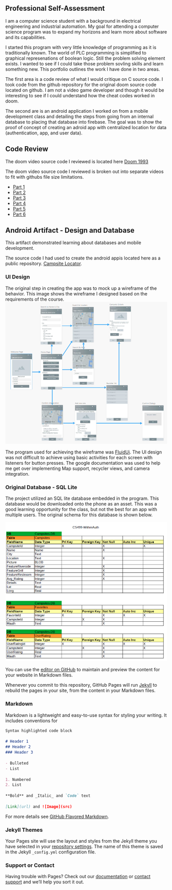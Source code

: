 

## Professional Self-Assessment

I am a computer science student with a background in electrical engineering and industrial automation.  My goal for attending  a computer science program was to expand my horizons and learn more about software and its capabilities.  

I started this program with very little knowledge of programming as it is traditionally known.  The world of PLC programming is simplified to graphical represenations of boolean logic.  Still the problem solving element exists.  I wanted to see if I could take those problem sovling skills and learn something new.  This portfolio outlines the work I have done in two areas.

The first area is a code review of what I would critique on C source code.  I took code from the github repository for the original doom source code located on github.  I am not a video game developer and though it would be interesting to see if I could understand how the cheat codes worked in doom.

The second are is an android application I worked on from a mobile development class and detailing the steps from going from an internal database to placing that database into firebase.  The goal was to show the proof of concept of creating an adroid app with centralized location for data (authentication, app, and user data). 

## Code Review

The doom video source code I reviewed is located here [Doom 1993](https://github.com/id-Software/DOOM)

The doom video source code I reviewed is broken out into separate videos to fit with githubs file size limitations.
- [Part 1](Code_Review_Videos/mleith785_Cs499_Code_Review-1.m4v)
- [Part 2](Code_Review_Videos/mleith785_Cs499_Code_Review-2.m4v)
- [Part 3](Code_Review_Videos/mleith785_Cs499_Code_Review-3.m4v)
- [Part 4](Code_Review_Videos/mleith785_Cs499_Code_Review-4.m4v)
- [Part 5](Code_Review_Videos/mleith785_Cs499_Code_Review-5.m4v)
- [Part 6](Code_Review_Videos/mleith785_Cs499_Code_Review-6.m4v)


## Android Artifact - Design and Database
This artifact demonstrated learning about databases and mobile development.  

The source code I had used to create the android appis located here as a public repository. [Campsite Locator](https://github.com/mleith785/FirebaseDB).
### UI Design
The original step in creating the app was to mock up a wireframe of the behavior.  This image shows the wireframe I designed based on the requirements of the course.   ![Image](Images/Campsite_Locator_Fluid_UI.png)

The program used for achieving the wireframe was [FluidUi](Images/https://www.fluidui.com).
The UI design was not difficult to achieve using basic activities for each screen with listeners for button presses.  The google documentation was used to help me get over implementing Map support, recycler views, and camera integration.  

### Original Database - SQL Lite
The project utilized an SQL lite database embedded in the program.  This database would be downloaded onto the phone as an asset.  This was a good learning opportunity for the class, but not the best for an app with multiple users.  The original schema for this database is shown below.

![Image](Images/SQL_Lite_Schema.png)





You can use the [editor on GitHub](https://github.com/mleith785/mleith785.github.io/edit/main/index.md) to maintain and preview the content for your website in Markdown files.

Whenever you commit to this repository, GitHub Pages will run [Jekyll](https://jekyllrb.com/) to rebuild the pages in your site, from the content in your Markdown files.

### Markdown

Markdown is a lightweight and easy-to-use syntax for styling your writing. It includes conventions for

```markdown
Syntax highlighted code block

# Header 1
## Header 2
### Header 3

- Bulleted
- List

1. Numbered
2. List

**Bold** and _Italic_ and `Code` text

[Link](url) and ![Image](src)
```

For more details see [GitHub Flavored Markdown](https://guides.github.com/features/mastering-markdown/).

### Jekyll Themes

Your Pages site will use the layout and styles from the Jekyll theme you have selected in your [repository settings](https://github.com/mleith785/mleith785.github.io/settings/pages). The name of this theme is saved in the Jekyll `_config.yml` configuration file.

### Support or Contact

Having trouble with Pages? Check out our [documentation](https://docs.github.com/categories/github-pages-basics/) or [contact support](https://support.github.com/contact) and we’ll help you sort it out.
